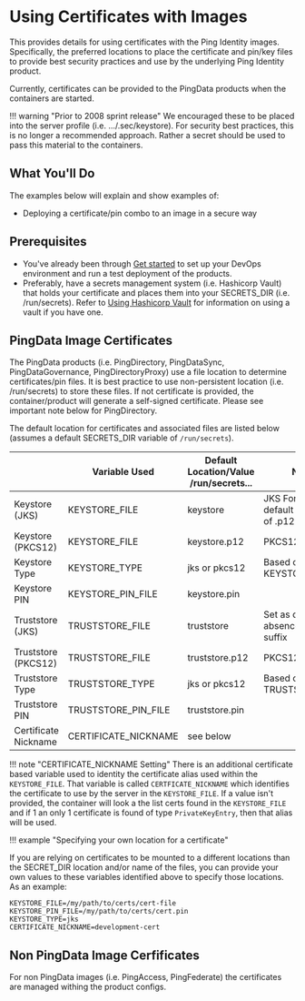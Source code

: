 # Using Certificates with Images

This provides details for using certificates with the Ping Identity images.  Specifically, the preferred locations to place the certificate and pin/key files to provide best security practices and use by the underlying Ping Identity product.

Currently, certificates can be provided to the PingData products when the containers are started.

!!! warning "Prior to 2008 sprint release"
    We encouraged these to be placed into the server profile (i.e. .../.sec/keystore).  For security best practices, this is no longer a recommended approach.
    Rather a secret should be used to pass this material to the containers.

## What You'll Do

The examples below will explain and show examples of:

* Deploying a certificate/pin combo to an image in a secure way

## Prerequisites

* You've already been through [Get started](../get-started/getStarted.md) to set up your DevOps environment and run a test deployment of the products.
* Preferably, have a secrets management system (i.e. Hashicorp Vault) that holds your certificate and places them into your SECRETS_DIR (i.e. /run/secrets).
  Refer to [Using Hashicorp Vault](../how-to/usingVault.md) for information on using a vault if you have one.

## PingData Image Certificates

The PingData products (i.e. PingDirectory, PingDataSync, PingDataGovernance, PingDirectoryProxy) use a file location to determine certificates/pin files.
It is best practice to use non-persistent location (i.e. /run/secrets) to store these files.
If not certificate is provided, the container/product will generate a self-signed certificate.  Please see important note below for PingDirectory.

The default location for certificates and associated files are listed below (assumes a default SECRETS_DIR variable of `/run/secrets`).

|                      | Variable Used        | Default Location/Value<br>/run/secrets... | Notes                                                |
| -------------------- | -------------------- | ----------------------------------------- | ---------------------------------------------------- |
| Keystore (JKS)       | KEYSTORE_FILE        | keystore                                  | JKS Format. Set as default in absence of .p12 suffix |
| Keystore (PKCS12)    | KEYSTORE_FILE        | keystore.p12                              | PKCS12 Format                                        |
| Keystore Type        | KEYSTORE_TYPE        | jks or pkcs12                             | Based on suffix of KEYSTORE_FILE                     |
| Keystore PIN         | KEYSTORE_PIN_FILE    | keystore.pin                              |                                                      |
| Truststore (JKS)     | TRUSTSTORE_FILE      | truststore                                | Set as default in absence of .p12 suffix             |
| Truststore (PKCS12)  | TRUSTSTORE_FILE      | truststore.p12                            | PKCS12 Format                                        |
| Truststore Type      | TRUSTSTORE_TYPE      | jks or pkcs12                             | Based on suffix of TRUSTSTORE_FILE                   |
| Truststore PIN       | TRUSTSTORE_PIN_FILE  | truststore.pin                            |                                                      |
| Certificate Nickname | CERTIFICATE_NICKNAME | see below                                 |                                                      |

!!! note "CERTIFICATE_NICKNAME Setting"
    There is an additional certificate based variable used to identity the certificate alias used within the `KEYSTORE_FILE`.
    That variable is called `CERTFICATE_NICKNAME` which identifies the certificate to use by the server in the `KEYSTORE_FILE`.
    If a value isn't provided, the container will look a the list certs found in the `KEYSTORE_FILE`
    and if 1 an only 1 certificate is found of type `PrivateKeyEntry`, then that alias will be used.

!!! example "Specifying your own location for a certificate"

If you are relying on certificates to be mounted to a different locations than the SECRET_DIR location and/or name of the files, you can provide your own values to these variables identified above to specify those locations.  As an example:

```properties
KEYSTORE_FILE=/my/path/to/certs/cert-file
KEYSTORE_PIN_FILE=/my/path/to/certs/cert.pin
KEYSTORE_TYPE=jks
CERTIFICATE_NICKNAME=development-cert
```

## Non PingData Image Cerfificates

For non PingData images (i.e. PingAccess, PingFederate) the certificates are managed withing the product configs.

